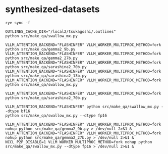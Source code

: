 # synthesized-datasets

```
rye sync -f
```
<!-- pip install -U xformers --index-url https://download.pytorch.org/whl/cu124 -->
<!-- pip install flashinfer -i "https://flashinfer.ai/whl/cu124/torch2.4" -->
<!-- pip install --no-build-isolation flash_attn vllm-flash-attn -->
<!-- git clone https://github.com/vllm-project/flash-attention.git
cd flash-attention
LD_LIBRARY_PATH="" MAX_JOBS=16 pip install --no-build-isolation . -->

```
OUTLINES_CACHE_DIR="/local2/tsukagoshi/.outlines"
python src/make_qa/swallow_mx.py

VLLM_ATTENTION_BACKEND="FLASHINFER" VLLM_WORKER_MULTIPROC_METHOD=fork python src/make_qa/gemma2_9b.py
VLLM_ATTENTION_BACKEND="FLASHINFER" VLLM_WORKER_MULTIPROC_METHOD=fork python src/make_qa/gemma2_27b.py
VLLM_ATTENTION_BACKEND="FLASHINFER" VLLM_WORKER_MULTIPROC_METHOD=fork python src/make_qa/sarashina2_70b.py
VLLM_ATTENTION_BACKEND="FLASHINFER" VLLM_WORKER_MULTIPROC_METHOD=fork python src/make_qa/sarashina2_13b.py
VLLM_ATTENTION_BACKEND="FLASHINFER" VLLM_WORKER_MULTIPROC_METHOD=fork python src/make_qa/swallow_mx.py

VLLM_ATTENTION_BACKEND="FLASHINFER" VLLM_WORKER_MULTIPROC_METHOD=fork python src/make_qa/sarashina2_70b.py

VLLM_ATTENTION_BACKEND="FLASHINFER" python src/make_qa/swallow_mx.py --dtype bf16
python src/make_qa/swallow_mx.py --dtype fp16
```

```
VLLM_ATTENTION_BACKEND="FLASHINFER" VLLM_WORKER_MULTIPROC_METHOD=fork nohup python src/make_qa/gemma2_9b.py > /dev/null 2>&1 &
VLLM_ATTENTION_BACKEND="FLASHINFER" VLLM_WORKER_MULTIPROC_METHOD=fork nohup python src/make_qa/gemma2_27b.py > /dev/null 2>&1 &
NCCL_P2P_DISABLE=1 VLLM_WORKER_MULTIPROC_METHOD=fork nohup python src/make_qa/swallow_mx.py --dtype fp16 > /dev/null 2>&1 &
```